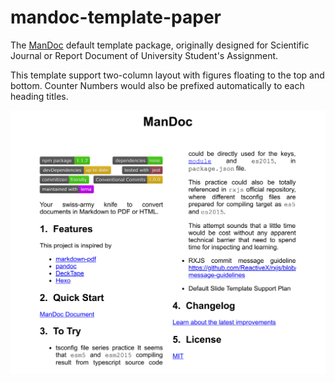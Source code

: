 # mandoc-template-paper

The [ManDoc](https://www.npmjs.com/package/mandoc) default template package,
originally designed for Scientific Journal or Report Document of University
Student's Assignment.

This template support two-column layout with figures floating to the top and
bottom. Counter Numbers would also be prefixed automatically to each heading
titles.

![welcome](https://github.com/chigix/mandoc/raw/master/packages/tpl-paper/welcome.png)